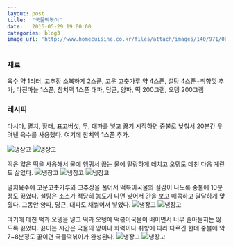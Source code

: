 ```yaml
---
layout: post
title:  "국물떡볶이"
date:   2015-05-29 19:00:00
categories: blog3
image_url: 'http://www.homecuisine.co.kr/files/attach/images/140/971/008/176f76045f2706091a97996f15f95289.JPG'
---
```


### 재료
육수 약 1리터, 고추장 소복하게 2스푼, 고운 고춧가루 약 4스푼, 설탕 4스푼+취향껏 추가, 다진마늘 1스푼, 참치액 1스푼
대파, 당근, 양파, 떡 200그램, 오뎅 200그램


### 레시피
다시마, 멸치, 황태, 표고버섯, 무, 대파를 넣고 끓기 시작하면 중불로 낮춰서 20분간 우려낸 육수를 사용했다. 여기에 참치액 1스푼 추가.

![냉장고](http://www.homecuisine.co.kr/files/attach/images/140/971/008/176f76045f2706091a97996f15f95289_1.JPG)
![냉장고](http://www.homecuisine.co.kr/files/attach/images/140/971/008/176f76045f2706091a97996f15f95289_2.JPG)

떡은 얇은 떡을 사용해서 물에 헹궈서 끓는 물에 말랑하게 데치고 오뎅도 데친 다음 계란도 삶았다.
![냉장고](http://www.homecuisine.co.kr/files/attach/images/140/971/008/761c0a025f150a7293df12d35b32a567.JPG)
![냉장고](http://www.homecuisine.co.kr/files/attach/images/140/971/008/761c0a025f150a7293df12d35b32a567_2.JPG)
![냉장고](http://www.homecuisine.co.kr/files/attach/images/140/971/008/761c0a025f150a7293df12d35b32a567_3.JPG)

 
멸치육수에 고운고춧가루와 고추장을 풀어서 떡볶이국물의 질감이 나도록 중불에 10분정도 끓였다.
설탕은 소스가 적당히 농도가 나면 넣어서 간을 보고 매콤하고 달달하게 맞췄다.
그동안 양파, 당근, 대파도 채썰어서 넣었다.
![냉장고](http://www.homecuisine.co.kr/files/attach/images/140/971/008/761c0a025f150a7293df12d35b32a567_4.JPG)
![냉장고](http://www.homecuisine.co.kr/files/attach/images/140/971/008/7f87c86585db101b5d7e2ea1e541ebfb.JPG)

여기에 데친 떡과 오뎅을 넣고 떡과 오뎅에 떡볶이국물이 배이면서 너무 졸아들지는 않도록 끓였다.
끓이는 시간은 국물의 양이나 화력이나 취향에 따라 다르긴 한데 중불에 약 7~8분정도 끓이면 국물떡볶이가 완성된다.
![냉장고](http://www.homecuisine.co.kr/files/attach/images/140/971/008/7f87c86585db101b5d7e2ea1e541ebfb_1.JPG)
![냉장고](http://www.homecuisine.co.kr/files/attach/images/140/971/008/7f87c86585db101b5d7e2ea1e541ebfb_2.JPG)



